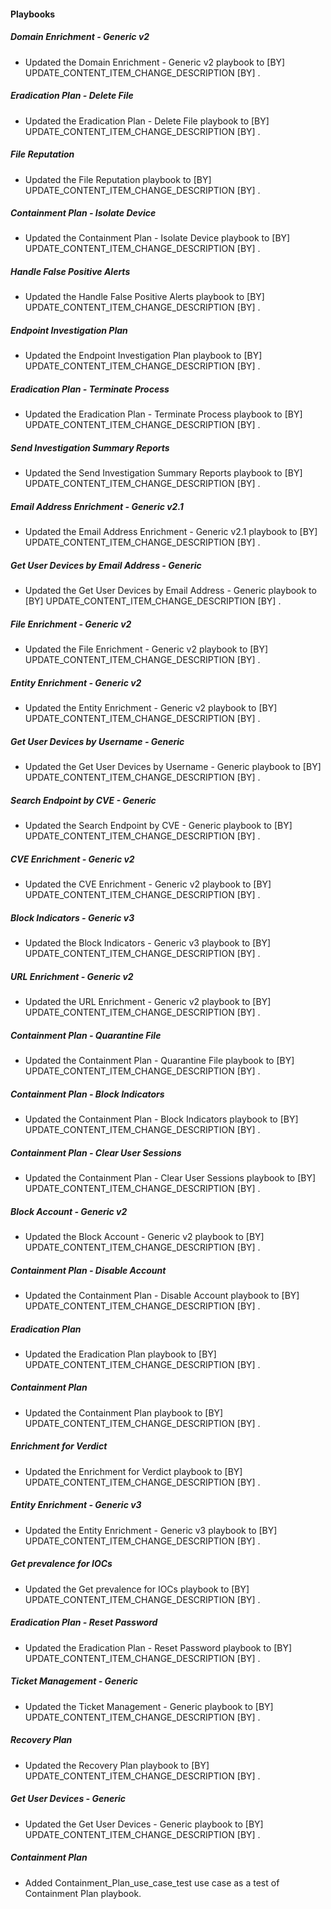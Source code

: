 
#### Playbooks
##### Domain Enrichment - Generic v2

- Updated the Domain Enrichment - Generic v2 playbook to  [BY] UPDATE_CONTENT_ITEM_CHANGE_DESCRIPTION [BY] .
##### Eradication Plan - Delete File

- Updated the Eradication Plan - Delete File playbook to  [BY] UPDATE_CONTENT_ITEM_CHANGE_DESCRIPTION [BY] .
##### File Reputation

- Updated the File Reputation playbook to  [BY] UPDATE_CONTENT_ITEM_CHANGE_DESCRIPTION [BY] .
##### Containment Plan - Isolate Device

- Updated the Containment Plan - Isolate Device playbook to  [BY] UPDATE_CONTENT_ITEM_CHANGE_DESCRIPTION [BY] .
##### Handle False Positive Alerts

- Updated the Handle False Positive Alerts playbook to  [BY] UPDATE_CONTENT_ITEM_CHANGE_DESCRIPTION [BY] .
##### Endpoint Investigation Plan

- Updated the Endpoint Investigation Plan playbook to  [BY] UPDATE_CONTENT_ITEM_CHANGE_DESCRIPTION [BY] .
##### Eradication Plan - Terminate Process

- Updated the Eradication Plan - Terminate Process playbook to  [BY] UPDATE_CONTENT_ITEM_CHANGE_DESCRIPTION [BY] .
##### Send Investigation Summary Reports

- Updated the Send Investigation Summary Reports playbook to  [BY] UPDATE_CONTENT_ITEM_CHANGE_DESCRIPTION [BY] .
##### Email Address Enrichment - Generic v2.1

- Updated the Email Address Enrichment - Generic v2.1 playbook to  [BY] UPDATE_CONTENT_ITEM_CHANGE_DESCRIPTION [BY] .
##### Get User Devices by Email Address - Generic

- Updated the Get User Devices by Email Address - Generic playbook to  [BY] UPDATE_CONTENT_ITEM_CHANGE_DESCRIPTION [BY] .
##### File Enrichment - Generic v2

- Updated the File Enrichment - Generic v2 playbook to  [BY] UPDATE_CONTENT_ITEM_CHANGE_DESCRIPTION [BY] .
##### Entity Enrichment - Generic v2

- Updated the Entity Enrichment - Generic v2 playbook to  [BY] UPDATE_CONTENT_ITEM_CHANGE_DESCRIPTION [BY] .
##### Get User Devices by Username - Generic

- Updated the Get User Devices by Username - Generic playbook to  [BY] UPDATE_CONTENT_ITEM_CHANGE_DESCRIPTION [BY] .
##### Search Endpoint by CVE - Generic

- Updated the Search Endpoint by CVE - Generic playbook to  [BY] UPDATE_CONTENT_ITEM_CHANGE_DESCRIPTION [BY] .
##### CVE Enrichment - Generic v2

- Updated the CVE Enrichment - Generic v2 playbook to  [BY] UPDATE_CONTENT_ITEM_CHANGE_DESCRIPTION [BY] .
##### Block Indicators - Generic v3

- Updated the Block Indicators - Generic v3 playbook to  [BY] UPDATE_CONTENT_ITEM_CHANGE_DESCRIPTION [BY] .
##### URL Enrichment - Generic v2

- Updated the URL Enrichment - Generic v2 playbook to  [BY] UPDATE_CONTENT_ITEM_CHANGE_DESCRIPTION [BY] .
##### Containment Plan - Quarantine File

- Updated the Containment Plan - Quarantine File playbook to  [BY] UPDATE_CONTENT_ITEM_CHANGE_DESCRIPTION [BY] .
##### Containment Plan - Block Indicators

- Updated the Containment Plan - Block Indicators playbook to  [BY] UPDATE_CONTENT_ITEM_CHANGE_DESCRIPTION [BY] .
##### Containment Plan - Clear User Sessions

- Updated the Containment Plan - Clear User Sessions playbook to  [BY] UPDATE_CONTENT_ITEM_CHANGE_DESCRIPTION [BY] .
##### Block Account - Generic v2

- Updated the Block Account - Generic v2 playbook to  [BY] UPDATE_CONTENT_ITEM_CHANGE_DESCRIPTION [BY] .
##### Containment Plan - Disable Account

- Updated the Containment Plan - Disable Account playbook to  [BY] UPDATE_CONTENT_ITEM_CHANGE_DESCRIPTION [BY] .
##### Eradication Plan

- Updated the Eradication Plan playbook to  [BY] UPDATE_CONTENT_ITEM_CHANGE_DESCRIPTION [BY] .
##### Containment Plan

- Updated the Containment Plan playbook to  [BY] UPDATE_CONTENT_ITEM_CHANGE_DESCRIPTION [BY] .
##### Enrichment for Verdict

- Updated the Enrichment for Verdict playbook to  [BY] UPDATE_CONTENT_ITEM_CHANGE_DESCRIPTION [BY] .
##### Entity Enrichment - Generic v3

- Updated the Entity Enrichment - Generic v3 playbook to  [BY] UPDATE_CONTENT_ITEM_CHANGE_DESCRIPTION [BY] .
##### Get prevalence for IOCs

- Updated the Get prevalence for IOCs playbook to  [BY] UPDATE_CONTENT_ITEM_CHANGE_DESCRIPTION [BY] .
##### Eradication Plan - Reset Password

- Updated the Eradication Plan - Reset Password playbook to  [BY] UPDATE_CONTENT_ITEM_CHANGE_DESCRIPTION [BY] .
##### Ticket Management - Generic

- Updated the Ticket Management - Generic playbook to  [BY] UPDATE_CONTENT_ITEM_CHANGE_DESCRIPTION [BY] .
##### Recovery Plan

- Updated the Recovery Plan playbook to  [BY] UPDATE_CONTENT_ITEM_CHANGE_DESCRIPTION [BY] .
##### Get User Devices - Generic

- Updated the Get User Devices - Generic playbook to  [BY] UPDATE_CONTENT_ITEM_CHANGE_DESCRIPTION [BY] .
##### Containment Plan

- Added Containment_Plan_use_case_test use case as a test of Containment Plan playbook.
